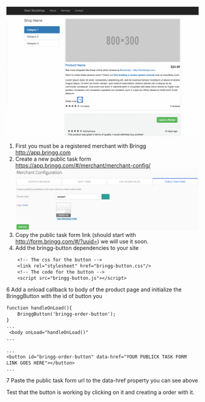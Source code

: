 ![Preview](https://github.com/bringg/bringg-button/blob/master/howtoimages/preview.gif)

1. First you must be a registered merchant with Bringg http://app.bringg.com
2. Create a new public task form https://app.bringg.com/#/merchant/merchant-config/ ![Adding the public task form](https://github.com/bringg/bringg-button/blob/master/howtoimages/add%20new%20public%20task%20form.png)
3. Copy the public task form link (should start with http://form.bringg.com/#/?uuid=) we will use it soon.
4. Add the bringg-button dependencies to your site 
```
    <!-- The css for the button -->
    <link rel="stylesheet" href="bringg-button.css"/>
    <!-- The code for the button -->
    <script src="bringg-button.js"></script>
```
6  Add a onload callback to body of the product page and initialize the BringgButton with the id of button you 
```
function handleOnLoad(){
    BringgButton('bringg-order-button');
}
...
 <body onLoad="handleOnLoad()"
...

...
<button id="bringg-order-button" data-href="YOUR PUBLICK TASK FORM LINK GOES HERE"></button>
...
```
7  Paste the public task form url to the data-href property you can see above

Test that the button is working by clicking on it and creating a order with it.
